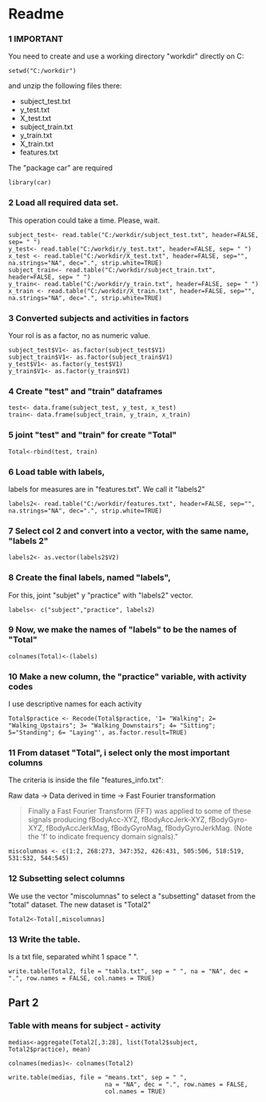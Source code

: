 Readme
======

### 1 IMPORTANT

You need to create and use a working directory "workdir" directly on C: 

` setwd("C:/workdir") `

and unzip the following files there:
* subject_test.txt
* y_test.txt
* X_test.txt
* subject_train.txt
* y_train.txt
* X_train.txt
* features.txt


The "package car" are required

` library(car) ` 


### 2 Load all required data set. 

This operation could take a time. Please, wait.

``` 
subject_test<- read.table("C:/workdir/subject_test.txt", header=FALSE, sep= " ")
y_test<- read.table("C:/workdir/y_test.txt", header=FALSE, sep= " ")
x_test <- read.table("C:/workdir/X_test.txt", header=FALSE, sep="", na.strings="NA", dec=".", strip.white=TRUE)
subject_train<- read.table("C:/workdir/subject_train.txt", header=FALSE, sep= " ")
y_train<- read.table("C:/workdir/y_train.txt", header=FALSE, sep= " ")
x_train <- read.table("C:/workdir/X_train.txt", header=FALSE, sep="", na.strings="NA", dec=".", strip.white=TRUE)
```

### 3 Converted subjects and activities in factors

Your rol is as a factor, no as numeric value.

```
subject_test$V1<- as.factor(subject_test$V1)
subject_train$V1<- as.factor(subject_train$V1)
y_test$V1<- as.factor(y_test$V1)
y_train$V1<- as.factor(y_train$V1)
```

### 4 Create "test" and "train" dataframes

```
test<- data.frame(subject_test, y_test, x_test)
train<- data.frame(subject_train, y_train, x_train)
```

### 5 joint "test" and "train" for create "Total"

` Total<-rbind(test, train) `


### 6 Load table with labels, 

labels for measures are in "features.txt". We call it "labels2"

` labels2<- read.table("C:/workdir/features.txt", header=FALSE, sep="", na.strings="NA", dec=".", strip.white=TRUE) `


### 7 Select col 2 and convert into a vector, with the same name, "labels 2"

` labels2<- as.vector(labels2$V2) `


### 8 Create the final labels, named "labels", 

For this, joint "subjet" y  "practice" with "labels2" vector.

` labels<- c("subject","practice", labels2) `


### 9 Now, we make the names of "labels" to be the names of "Total"

` colnames(Total)<-(labels) `


### 10 Make a new column, the "practice" variable, with activity codes

I use descriptive names for each activity

` Total$practice <- Recode(Total$practice, '1= "Walking"; 2= "Walking_Upstairs"; 3= "Walking_Downstairs"; 4= "Sitting"; 5="Standing"; 6= "Laying"', as.factor.result=TRUE) `


### 11 From dataset "Total", i select only the most important columns 

The criteria is inside the file "features_info.txt": 

Raw data -> Data derived in time -> Fast Fourier transformation

> Finally a Fast Fourier Transform (FFT) was applied to some of these signals producing fBodyAcc-XYZ, fBodyAccJerk-XYZ, fBodyGyro-XYZ, fBodyAccJerkMag, fBodyGyroMag, fBodyGyroJerkMag. (Note the 'f' to indicate frequency domain signals)."

` miscolumnas <- c(1:2, 268:273, 347:352, 426:431, 505:506, 518:519, 531:532, 544:545) ` 

### 12 Subsetting select columns

We use the vector "miscolumnas" to select a "subsetting" dataset from the "total" dataset. The new dataset is "Total2"

` Total2<-Total[,miscolumnas]  ` 


### 13 Write the table. 

Is a txt file, separated whiht 1 space " ".

` write.table(Total2, file = "tabla.txt", sep = " ",
            na = "NA", dec = ".", row.names = FALSE,
            col.names = TRUE) ` 


##  Part 2
### Table with means for subject - activity

`medias<-aggregate(Total2[,3:28], list(Total2$subject, Total2$practice), mean) `

` colnames(medias)<- colnames(Total2) `

```
write.table(medias, file = "means.txt", sep = " ",
                           na = "NA", dec = ".", row.names = FALSE,
                           col.names = TRUE)
```
